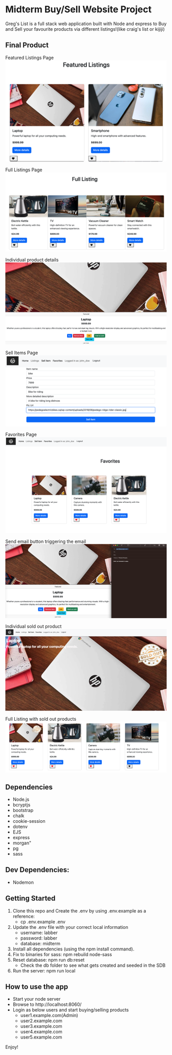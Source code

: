 # Midterm Buy/Sell Website Project
Greg's List is a full stack web application built with Node and express to Buy and Sell your favourite products via different listings!(like craig's list or kijiji)

## Final Product
Featured Listings Page
![](./public/images/screenshots/featuredListings.png)

Full Listings Page
![](./public/images/screenshots/fullListings.png)

Individual product details 
![](./public/images/screenshots/productDetails.png)

Sell Items Page
![](./public/images/screenshots/sellItems.png)

Favorites Page
![](./public/images/screenshots/favorites.png)

Send email button triggering the email
![](./public/images/screenshots/emailTrigger.png)

Individual sold out product
![](./public/images/screenshots/soldOutProducts.png)

Full Listing with sold out products
![](./public/images/screenshots/fullListingsWithSoldOut.png)

## Dependencies

- Node.js
- bcryptjs
- bootstrap
- chalk
- cookie-session
- dotenv
- EJS
- express
- morgan"
- pg
- sass

## Dev Dependencies:
- Nodemon

## Getting Started
1. Clone this repo and Create the .env by using .env.example as a reference: 
    - cp .env.example .env
2. Update the .env file with your correct local information
    - username: labber
    - password: labber
    - database: midterm
3. Install all dependencies (using the npm install command).
4. Fix to binaries for sass: npm rebuild node-sass
5. Reset database: npm run db:reset
    - Check the db folder to see what gets created and seeded in the SDB
6. Run the server: npm run local


## How to use the app

- Start your node server
- Browse to http://localhost:8060/
- Login as below users and start buying/selling products
    - user1.example.com(Admin)
    - user2.example.com
    - user3.example.com
    - user4.example.com
    - user5.example.com

Enjoy!
